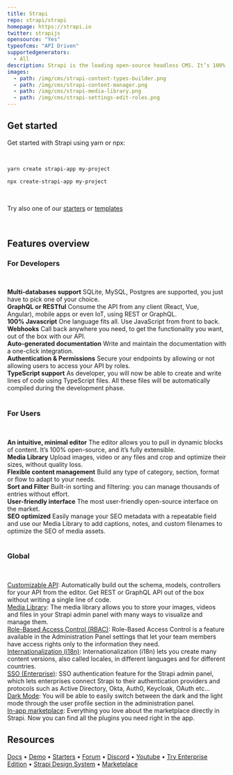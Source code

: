 ```yaml
---
title: Strapi
repo: strapi/strapi
homepage: https://strapi.io
twitter: strapijs
opensource: "Yes"
typeofcms: "API Driven"
supportedgenerators:
  - All
description: Strapi is the leading open-source headless CMS. It’s 100% Javascript, fully customizable and developer-first. It saves API development time through a beautiful admin panel anyone can use.
images:
  - path: /img/cms/strapi-content-types-builder.png
  - path: /img/cms/strapi-content-manager.png
  - path: /img/cms/strapi-media-library.png
  - path: /img/cms/strapi-settings-edit-roles.png
---
```


## Get started

Get started with Strapi using yarn or npx:

<br />

```bash
yarn create strapi-app my-project
```

```bash
npx create-strapi-app my-project
```

<br />

Try also one of our [starters](https://github.com/strapi/starters-and-templates/tree/main/packages/starters) or [templates](https://github.com/strapi/starters-and-templates/tree/main/packages/templates)

<br />

## Features overview

### For Developers

<br />

**Multi-databases support** SQLite, MySQL, Postgres are supported, you just have to pick one of your choice.<br />
**GraphQL or RESTful** Consume the API from any client (React, Vue, Angular), mobile apps or even IoT, using REST or GraphQL.<br />
**100% Javascript** One language fits all. Use JavaScript from front to back.<br />
**Webhooks** Call back anywhere you need, to get the functionality you want, out of the box with our API.<br />
**Auto-generated documentation** Write and maintain the documentation with a one-click integration.<br />
**Authentication & Permissions** Secure your endpoints by allowing or not allowing users to 
access your API by roles.<br />
**TypeScript support** As developer, you will now be able to create and write lines of code using TypeScript files. All these files will be automatically compiled during the development phase.<br /><br />

### For Users

<br />

**An intuitive, minimal editor** The editor allows you to pull in dynamic blocks of content. It’s 100% open-source, and it’s fully extensible.<br />
**Media Library** Upload images, video or any files and crop and optimize their sizes, without quality loss.<br />
**Flexible content management** Build any type of category, section, format or flow to adapt to your needs. <br />
**Sort and Filter** Built-in sorting and filtering: you can manage thousands of entries without effort.<br />
**User-friendly interface** The most user-friendly open-source interface on the market.<br />
**SEO optimized** Easily manage your SEO metadata with a repeatable field and use our Media Library to add captions, notes, and custom filenames to optimize the SEO of media assets.<br /><br />

### Global

<br />

[Customizable API](https://strapi.io/features/customizable-api): Automatically build out the schema, models, controllers for your API from the editor. Get REST or GraphQL API out of the box without writing a single line of code.<br />
[Media Library](https://strapi.io/features/media-library): The media library allows you to store your images, videos and files in your Strapi admin panel with many ways to visualize and manage them.<br />
[Role-Based Access Control (RBAC)](https://strapi.io/features/custom-roles-and-permissions): Role-Based Access Control is a feature available in the Administration Panel settings that let your team members have access rights only to the information they need.<br />
[Internationalization (i18n)](https://strapi.io/features/internationalization): Internationalization (i18n) lets you create many content versions, also called locales, in different languages and for different countries.<br />
[SSO (Enterprise)](https://strapi.io/blog/v3-5-sentry-plugin-sso-authentication): SSO authentication feature for the Strapi admin panel, which lets enterprises connect Strapi to their authentication providers and protocols such as Active Directory, Okta, Auth0, Keycloak, OAuth etc...
<br />
[Dark Mode](https://strapi.io/blog/strapiconf-2022-announcements-recap): You will be able to easily switch between the dark and the light mode through the user profile section in the administration panel.
<br />
[In-app marketplace](https://strapi.io/blog/strapiconf-2022-announcements-recap): Everything you love about the marketplace directly in Strapi. Now you can find all the plugins you need right in the app.
<br />

## Resources

[Docs](https://docs.strapi.io) • [Demo](https://strapi.io/demo) • [Starters](https://strapi.io/starters) • [Forum](https://forum.strapi.io/) • [Discord](https://discord.strapi.io) • [Youtube](https://www.youtube.com/c/Strapi/featured) • [Try Enterprise Edition](https://strapi.io/enterprise) • [Strapi Design System](https://design-system.strapi.io/) • [Marketplace](https://market.strapi.io/)
